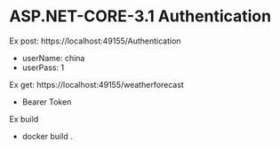 # ASP.NET-CORE-3.1 Authentication
Ex post: https://localhost:49155/Authentication 
- userName: china
- userPass: 1

Ex get: https://localhost:49155/weatherforecast
- Bearer Token

Ex build
- docker build .
